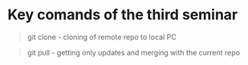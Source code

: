 # Key comands of the third seminar

> git clone <url-adress of repo> - cloning of remote repo to local PC

> git pull - getting only updates and merging with the current repo